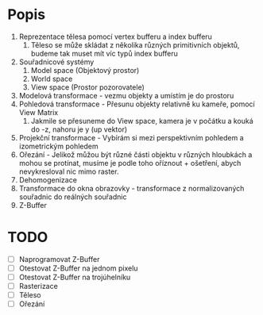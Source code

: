 # Popis

1. Reprezentace tělesa pomocí vertex bufferu a index bufferu
	1. Těleso se může skládat z několika různých primitivních objektů, budeme tak muset mít víc typů index bufferu
2. Souřadnicové systémy
	1. Model space (Objektový prostor)
	2. World space
	3. View space (Prostor pozorovatele)
3. Modelová transformace - vezmu objekty a umístím je do prostoru
4. Pohledová transformace - Přesunu objekty relativně ku kameře, pomocí View Matrix
	1. Jakmile se přesuneme do View space, kamera je v počátku a kouká do -z, nahoru je y (up vektor)
5. Projekční transformace - Vybírám si mezi perspektivním pohledem a izometrickým pohledem
6. Ořezání - Jelikož můžou být různé části objektu v různých hloubkách a mohou se protínat, musíme je podle toho oříznout + ošetření, abych nevykresloval nic mimo raster. 
7. Dehomogenizace
8. Transformace do okna obrazovky - transformace z normalizovaných souřadnic do reálných souřadnic 
9. Z-Buffer

# TODO

- [ ] Naprogramovat Z-Buffer
- [ ] Otestovat Z-Buffer na jednom pixelu
- [ ] Otestovat Z-Buffer na trojúhelníku
- [ ] Rasterizace
- [ ] Těleso
- [ ] Ořezání
